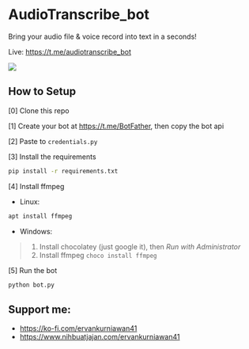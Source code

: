 # AudioTranscribe_bot

Bring your audio file &amp; voice record into text in a seconds!

Live: https://t.me/audiotranscribe_bot

![](https://raw.githubusercontent.com/karvanpy/audiotranscribe_bot/main/thumbnail%20-%20audiotranscribe_bot.jpg)

## How to Setup
[0] Clone this repo 

[1] Create your bot at https://t.me/BotFather, then copy the bot api

[2] Paste to `credentials.py`

[3] Install the requirements 
```bash
pip install -r requirements.txt
```

[4] Install ffmpeg
- Linux: 
 ```bash
 apt install ffmpeg
 ```
 - Windows: 
> 1. Install chocolatey (just google it), then *Run with Administrator*
> 2. Install ffmpeg `choco install ffmpeg`

[5] Run the bot 
```bash
python bot.py
```

## Support me:
- https://ko-fi.com/ervankurniawan41
- https://www.nihbuatjajan.com/ervankurniawan41
